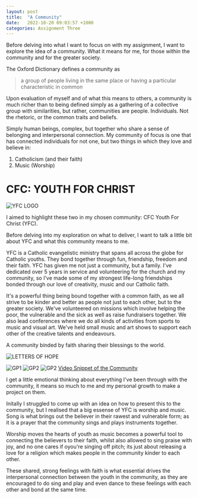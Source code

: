 ```yaml
---
layout: post
title:  "A Community"
date:   2022-10-20 09:03:57 +1000
categories: Assignment Three
---
```


Before delving into what I want to focus on with my assignment, I want to explore the idea of a community. What it means for me, for those within the community and for the greater society.

The Oxford Dictionary defines a community as

> a group of people living in the same place or having a particular characteristic in common

Upon evaluation of myself and of what this means to others, a community is much richer than to being defined simply as a gathering of a collective group with similarities, but rather, communities are people. Individuals. Not the rhetoric, or the common traits and beliefs. 

Simply human beings, complex, but together who share a sense of belonging and interpersonal connection. My community of focus is one that has connected individuals for not one, but two things in which they love and believe in:

1. Catholicism (and their faith)
2. Music (Worship)


# CFC: YOUTH FOR CHRIST

![YFC LOGO](https://cfcyouthforchrist.net/wp-content/uploads/2020/04/logo-trans-1.png)

I aimed to highlight these two in my chosen community: CFC Youth For Christ (YFC). 

Before delving into my exploration on what to deliver, I want to talk a little bit about YFC and what this community means to me.

YFC is a Catholic evangelistic ministry that spans all across the globe for Catholic youths. They bond together through fun, friendship, freedom and their faith. YFC has given me not just a community, but a family. I've dedicated over 5 years in service and volunteering for the church and my community, so I've made some of my strongest life-long friendships bonded through our love of creativity, music and our Catholic faith. 

It's a powerful thing being bound together with a common faith, as we all strive to be kinder and better as people not just to each other, but to the greater society. We've volunteered on missions which involve helping the poor, the vulnerable and the sick as well as raise fundraisers together. We also lead conferences where we do all kinds of activities from sports to music and visual art. We've held small music and art shows to support each other of the creative talents and endeavours.

A community binded by faith sharing their blessings to the world.

![LETTERS OF HOPE](https://scontent.fmel16-1.fna.fbcdn.net/v/t1.18169-9/1422463_10151700162160938_1593843796_n.jpg?_nc_cat=111&ccb=1-7&_nc_sid=cdbe9c&_nc_ohc=1fIsNfGuZbYAX_xnheC&tn=p37aI3uMAfKRvVC_&_nc_ht=scontent.fmel16-1.fna&oh=00_AT_A7bF8Fiy3_enGby8OFUQuEQZBSVTY_zvVvDDXdIlj8w&oe=637E497D)

![GP1](https://scontent.fmel16-1.fna.fbcdn.net/v/t39.30808-6/305813109_10158387864615938_8940990294565979164_n.jpg?_nc_cat=107&ccb=1-7&_nc_sid=0debeb&_nc_ohc=pxXQCeQ7fJcAX861YZ9&tn=p37aI3uMAfKRvVC_&_nc_ht=scontent.fmel16-1.fna&oh=00_AT_9QvDX8bSZ2s0l7KGiDhy-DThkoqzWJns_BLQ_9vCuNA&oe=635E59A0)
![GP2](https://scontent.fmel16-1.fna.fbcdn.net/v/t39.30808-6/308637290_465674055594368_9075788963521437457_n.jpg?_nc_cat=106&ccb=1-7&_nc_sid=0debeb&_nc_ohc=SvXtjWhag5wAX-pEjSs&tn=p37aI3uMAfKRvVC_&_nc_ht=scontent.fmel16-1.fna&oh=00_AT9GtxpEBT9LZTGtgcHExOcgCcQpXxNT5BfnBFH5OmXHGg&oe=635D0CE7)
![GP2](https://scontent.fmel16-1.fna.fbcdn.net/v/t31.18172-8/14425533_10153680220250938_823674413215205209_o.jpg?_nc_cat=105&ccb=1-7&_nc_sid=cdbe9c&_nc_ohc=g2N-r0FFZIQAX-QiiHo&_nc_ht=scontent.fmel16-1.fna&oh=00_AT__IgaSkxs7I7qFshGF5_72yalloCIghykJVrUrGE4KoA&oe=638032A8)
[Video Snippet of the Community]({https://youtu.be/0eEfuaXY8So} "CFC-YFC Melbourne | Entry Camp | JESUS CHRIST GO!")


I get a little emotional thinking about everything I've been through with the community, it means so much to me and my personal growth to make a project on them.

Initally I struggled to come up with an idea on how to present this to the community, but I realised that a big essense of YFC is worship and music. Song is what brings out the believer in their rawest and vulnerable form; as it is a prayer that the community sings and plays instruments together.

Worship moves the hearts of youth as music becomes a powerful tool to connecting the believers to their faith, whilst also allowed to sing praise with joy, and no one cares if oyou're singing off pitch; its just about releasing a love for a religion which makes people in the community kinder to each other.

These shared, strong feelings with faith is what essential drives the interpersonal connection between the youth in the community, as they are encouraged to do sing and play and even dance to these feelings with each other and bond at the same time. 
